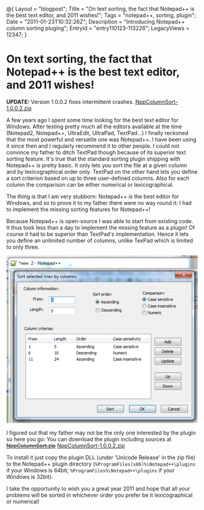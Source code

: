 @{
  Layout = "blogpost";
  Title = "On text sorting, the fact that Notepad++ is the best text editor, and 2011 wishes!";
  Tags = "notepad++, sorting, plugin";
  Date = "2011-01-23T10:32:26Z";
  Description = "Introducing Notepad++ column sorting pluging";
  EntryId = "entry110123-113226";
  LegacyViews = 12347;
}
# On text sorting, the fact that Notepad++ is the best text editor, and 2011 wishes!  

**UPDATE:** Version 1.0.0.2 fixes intermittent crashes.
 [NppColumnSort-1.0.0.2.zip](../software/nppcolumnsort/NppColumnSort-1.0.0.2.zip)

A few years ago I spent some time looking for the best text editor for Windows. After testing pretty much all the editors available at the time (Notepad2, Notepad++, UltraEdit, UltraPad, TextPad...) I finally reckoned that the most powerful and versatile one was Notepad++. I have been using it since then and I regularly recommend it to other people.
I could not convince my father to ditch TextPad though because of its superior text sorting feature. It's true that the standard sorting plugin shipping with Notepad++ is pretty basic. It only lets you sort the file at a given column and by lexicographical order only.
TextPad on the other hand lets you define a sort criterion based on up to three user-defined columns. Also for each column the comparison can be either numerical or lexicographical.

The thing is that I am very stubborn: Notepad++ *is* the best editor for Windows, and so to prove it to my father there were no way round it: I had to implement the missing sorting features for Notepad++!

Because Notepad++ is open-source I was able to start from existing code. It thus took less than a day to implement the missing feature as a plugin! Of course it had to be superior than TextPad's implementation. Hence it lets you define an unlimited number of columns, unlike TexPad which is limited to only three.

<img src="../software/nppcolumnsort/nppcolumnsort.png" alt="" />

I figured out that my father may not be the only one interested by the plugin so here you go: You can download the plugin including sources at 
<del>[NppColumnSort.zip](../software/nppcolumnsort/NppColumnSort.zip)</del>
[NppColumnSort-1.0.0.2.zip](../software/nppcolumnsort/NppColumnSort-1.0.0.2.zip)

To install it just copy the plugin DLL (under 'Unicode Release' in the zip file) to the Notepad++ plugin directory (`%ProgramFiles(x86)%\Notepad++\plugins` if your Windows is 64bit; `%ProgramFiles%\Notepad++\plugins` if your Windows is 32bit).

I take the opportunity to wish you a great year 2011 and hope that all your problems will be sorted in whichever order you prefer be it lexicographical or numerical!